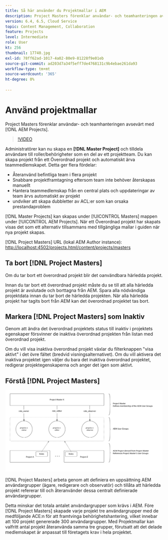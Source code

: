 ```yaml
---
title: Så här använder du Projektmallar i AEM
description: Project Masters förenklar användar- och teamhanteringen avsevärt med AEM.
version: 6.4, 6.5, Cloud Service
topic: Content Management, Collaboration
feature: Projects
level: Intermediate
role: User
kt: 256
thumbnail: 17740.jpg
exl-id: 78ff62ad-1017-4a02-80e9-81228f9e01eb
source-git-commit: ad203d7a34f5eff7de4768131c9b4ebae261da93
workflow-type: tm+mt
source-wordcount: '365'
ht-degree: 0%

---
```


# Använd projektmallar

Project Masters förenklar användar- och teamhanteringen avsevärt med [!DNL AEM Projects].

>[!VIDEO](https://video.tv.adobe.com/v/17740/?quality=12&learn=on)

Administratörer kan nu skapa en **[!DNL Master Project]** och tilldela användare till roller/behörigheter som en del av ett projektteam. Du kan skapa projekt från ett Överordnad projekt och automatiskt ärva teammedlemskapet. Detta ger flera fördelar:

* Återanvänd befintliga team i flera projekt
* Snabbare projektframtagning eftersom team inte behöver återskapas manuellt
* Hantera teammedlemskap från en central plats och uppdateringar av team ärvs automatiskt av projekt
* undviker att skapa dubbletter av ACL:er som kan orsaka prestandaproblem

[!DNL Master Projects] kan skapas under  [!UICONTROL Masters] mappen under  [!UICONTROL AEM Projects]. När ett Överordnad projekt har skapats visas det som ett alternativ tillsammans med tillgängliga mallar i guiden när nya projekt skapas.

[!DNL Project Masters] URL (lokal AEM Author instance):  [http://localhost:4502/projects.html/content/projects/masters](http://localhost:4502/projects.html/content/projects/masters)

## Ta bort [!DNL Project Masters]

Om du tar bort ett överordnad projekt blir det oanvändbara härledda projekt.

Innan du tar bort ett överordnad projekt måste du se till att alla härledda projekt är avslutade och borttagna från AEM. Spara alla nödvändiga projektdata innan du tar bort de härledda projekten. När alla härledda projekt har tagits bort från AEM kan det överordnad projektet tas bort.

## Markera [!DNL Project Masters] som Inaktiv

Genom att ändra det överordnad projektets status till inaktiv i projektets egenskaper försvinner de inaktiva överordnad projekten från listan med överordnad projekt.

Om du vill visa inaktiva överordnad projekt växlar du filterknappen &quot;visa aktivt&quot; i det övre fältet (bredvid visningsalternativet). Om du vill aktivera det inaktiva projektet igen väljer du bara det inaktiva överordnad projektet, redigerar projektegenskaperna och anger det igen som aktivt.

## Förstå [!DNL Project Masters]

![Projektmallar, teknisk vy](assets/use-project-masters/project-masters-architecture.png)

[!DNL Project Masters] arbeta genom att definiera en uppsättning AEM användargrupper (ägare, redigerare och observatör) och tillåta att härledda projekt refererar till och återanvänder dessa centralt definierade användargrupper.

Detta minskar det totala antalet användargrupper som krävs i AEM. Före [!DNL Project Masters] skapade varje projekt tre användargrupper med de medföljande ACE:n för att framtvinga behörighetshantering, vilket innebar att 100 projekt genererade 300 användargrupper. Med Projektmallar kan valfritt antal projekt återanvända samma tre grupper, förutsatt att det delade medlemskapet är anpassat till företagets krav i hela projektet.
